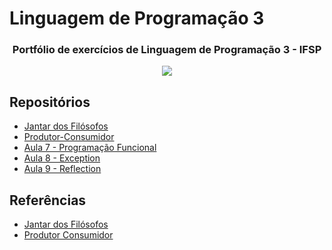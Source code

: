 # Linguagem de Programação 3

<h3 align="center">
Portfólio de exercícios de Linguagem de Programação 3 - IFSP
</h3>

<p align="center">
  <img src="https://media1.giphy.com/media/l0NwI55hcEtEVXV4I/giphy.gif?cid=ecf05e470cryqudsv2a6b37baexh96r1whmgi6rvanqe0yi9&rid=giphy.gif&ct=g"/>
<p>
  
## Repositórios

* [Jantar dos Filósofos](https://github.com/LeonMarqs/lp3a5/tree/main/jantar-dos-filosofos)
* [Produtor-Consumidor](https://github.com/LeonMarqs/lp3a5/tree/main/produtor-consumidor/src/br/edu/ifsp/prodconsum)
* [Aula 7 - Programação Funcional](https://github.com/LeonMarqs/lp3a5/tree/main/aula-7-prog-funcional)
* [Aula 8 - Exception](https://github.com/LeonMarqs/lp3a5/tree/main/aula-8-exceptions/src/br/edu/ifsp/exception)
* [Aula 9 - Reflection](https://github.com/LeonMarqs/lp3a5/tree/main/aula9-reflection/src/br/edu/ifsp/reflection)

## Referências
* [Jantar dos Filósofos](https://www.baeldung.com/java-dining-philoshophers)
* [Produtor Consumidor](https://www.geeksforgeeks.org/producer-consumer-solution-using-threads-java/)
